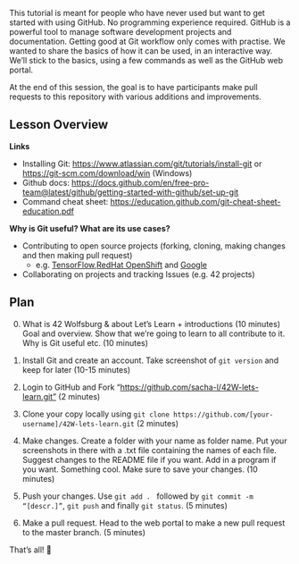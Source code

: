 This tutorial is meant for people who have never used but want to get started with using GitHub. No programming experience required. GitHub is a powerful tool to manage software development projects and documentation. Getting good at Git workflow only comes with practise. We wanted to share the basics of how it can be used, in an interactive way. We’ll stick to the basics, using a few commands as well as the GitHub web portal.

At the end of this session, the goal is to have participants make pull requests to this repository with various additions and improvements.

## Lesson Overview
**Links**
- Installing Git: https://www.atlassian.com/git/tutorials/install-git or https://git-scm.com/download/win (Windows)
- Github docs: https://docs.github.com/en/free-pro-team@latest/github/getting-started-with-github/set-up-git
- Command cheat sheet:  https://education.github.com/git-cheat-sheet-education.pdf

**Why is Git useful? What are its use cases?**
- Contributing to open source projects (forking, cloning, making changes and then making pull request)
  - e.g. [TensorFlow](https://github.com/tensorflow),[RedHat OpenShift](https://docs.openshift.com/roks/4/welcome/index.html) and [Google](https://opensource.google/projects/explore/featured) 
- Collaborating on projects and tracking Issues (e.g. 42 projects)

## Plan

0. What is 42 Wolfsburg & about Let’s Learn + introductions (10 minutes)
Goal and overview. Show that we’re going to learn to all contribute to it. Why is Git useful etc. (10 minutes)

1. Install Git and create an account. Take screenshot of ``git version`` and keep for later (10-15 minutes) 

2. Login to GitHub and Fork “https://github.com/sacha-l/42W-lets-learn.git” (2 minutes)

3. Clone your copy locally using ``git clone https://github.com/[your-username]/42W-lets-learn.git`` (2 minutes)

4. Make changes. Create a folder with your name as folder name. Put your screenshots in there with a .txt file containing the names of each file. Suggest changes to the README file if you want. Add in a program if you want. Something cool. Make sure to save your changes. (10 minutes)

5. Push your changes. Use ``git add . `` followed by ``git commit -m “[descr.]”``, ``git push`` and finally ``git status``. (5 minutes)

6. Make a pull request. Head to the web portal to make a new pull request to the master branch. (5 minutes)

That’s all! :rocket:
